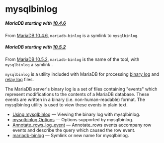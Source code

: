 # mysqlbinlog

##### MariaDB starting with [10.4.6](/kb/en/mariadb-1046-release-notes/)

From [MariaDB 10.4.6](/kb/en/mariadb-1046-release-notes/), `mariadb-binlog` is a symlink to `mysqlbinlog`.

##### MariaDB starting with [10.5.2](/kb/en/mariadb-1052-release-notes/)

From [MariaDB 10.5.2](/kb/en/mariadb-1052-release-notes/), `mariadb-binlog` is the name of the tool, with `mysqlbinlog` a symlink .

`mysqlbinlog` is a utility included with MariaDB for processing [binary log](/mariadb-administration/server-monitoring-logs/binary-log) and [relay log](/mariadb-administration/server-monitoring-logs/binary-log/relay-log) files.

The MariaDB server's binary log is a set of files containing "events" which
represent modifications to the contents of a MariaDB database. These events are
written in a binary (i.e. non-human-readable) format. The mysqlbinlog utility
is used to view these events in plain text.

- [Using mysqlbinlog](/clients-utilities/mysqlbinlog/using-mysqlbinlog/) — Viewing the binary log with mysqlbinlog.
- [mysqlbinlog Options](/clients-utilities/mysqlbinlog/mysqlbinlog-options/) — Options supported by mysqlbinlog.
- [Annotate_rows_log_event](/clients-utilities/mysqlbinlog/annotate_rows_log_event/) — Annotate_rows events accompany row events and describe the query which caused the row event.
- [mariadb-binlog](/clients-utilities/mysqlbinlog/mariadb-binlog/) — Symlink or new name for mysqlbinlog.